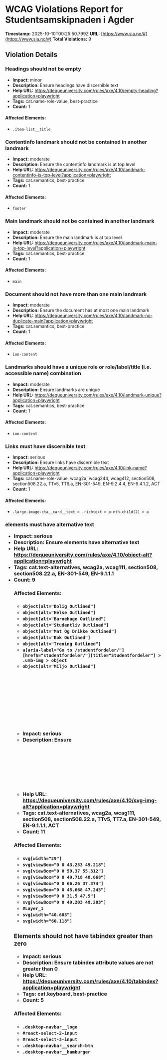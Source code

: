 # WCAG Violations Report for Studentsamskipnaden i Agder

**Timestamp:** 2025-10-10T00:25:50.799Z
**URL:** [https://www.sia.no/#](https://www.sia.no/#)
**Total Violations:** 9

## Violation Details

### Headings should not be empty

- **Impact:** minor
- **Description:** Ensure headings have discernible text
- **Help URL:** https://dequeuniversity.com/rules/axe/4.10/empty-heading?application=playwright
- **Tags:** cat.name-role-value, best-practice
- **Count:** 1

#### Affected Elements:

- `.item-list__title`

### Contentinfo landmark should not be contained in another landmark

- **Impact:** moderate
- **Description:** Ensure the contentinfo landmark is at top level
- **Help URL:** https://dequeuniversity.com/rules/axe/4.10/landmark-contentinfo-is-top-level?application=playwright
- **Tags:** cat.semantics, best-practice
- **Count:** 1

#### Affected Elements:

- `footer`

### Main landmark should not be contained in another landmark

- **Impact:** moderate
- **Description:** Ensure the main landmark is at top level
- **Help URL:** https://dequeuniversity.com/rules/axe/4.10/landmark-main-is-top-level?application=playwright
- **Tags:** cat.semantics, best-practice
- **Count:** 1

#### Affected Elements:

- `main`

### Document should not have more than one main landmark

- **Impact:** moderate
- **Description:** Ensure the document has at most one main landmark
- **Help URL:** https://dequeuniversity.com/rules/axe/4.10/landmark-no-duplicate-main?application=playwright
- **Tags:** cat.semantics, best-practice
- **Count:** 1

#### Affected Elements:

- `ion-content`

### Landmarks should have a unique role or role/label/title (i.e. accessible name) combination

- **Impact:** moderate
- **Description:** Ensure landmarks are unique
- **Help URL:** https://dequeuniversity.com/rules/axe/4.10/landmark-unique?application=playwright
- **Tags:** cat.semantics, best-practice
- **Count:** 1

#### Affected Elements:

- `ion-content`

### Links must have discernible text

- **Impact:** serious
- **Description:** Ensure links have discernible text
- **Help URL:** https://dequeuniversity.com/rules/axe/4.10/link-name?application=playwright
- **Tags:** cat.name-role-value, wcag2a, wcag244, wcag412, section508, section508.22.a, TTv5, TT6.a, EN-301-549, EN-9.2.4.4, EN-9.4.1.2, ACT
- **Count:** 1

#### Affected Elements:

- `.large-image-cta__card__text > .richtext > p:nth-child(2) > a`

### <object> elements must have alternative text

- **Impact:** serious
- **Description:** Ensure <object> elements have alternative text
- **Help URL:** https://dequeuniversity.com/rules/axe/4.10/object-alt?application=playwright
- **Tags:** cat.text-alternatives, wcag2a, wcag111, section508, section508.22.a, EN-301-549, EN-9.1.1.1
- **Count:** 9

#### Affected Elements:

- `object[alt="Bolig Outlined"]`
- `object[alt="Helse Outlined"]`
- `object[alt="Barnehage Outlined"]`
- `object[alt="Studentliv Outlined"]`
- `object[alt="Mat Og Drikke Outlined"]`
- `object[alt="Bok Outlined"]`
- `object[alt="Trening Outlined"]`
- `a[aria-label="Go to /studentfordeler/"][href$="studentfordeler/"][title="Studentfordeler"] > .umb-img > object`
- `object[alt="Miljo Outlined"]`

### <svg> elements with an img role must have an alternative text

- **Impact:** serious
- **Description:** Ensure <svg> elements with an img, graphics-document or graphics-symbol role have an accessible text
- **Help URL:** https://dequeuniversity.com/rules/axe/4.10/svg-img-alt?application=playwright
- **Tags:** cat.text-alternatives, wcag2a, wcag111, section508, section508.22.a, TTv5, TT7.a, EN-301-549, EN-9.1.1.1, ACT
- **Count:** 11

#### Affected Elements:

- `svg[width="29"]`
- `svg[viewBox="0 0 43.253 49.218"]`
- `svg[viewBox="0 0 59.37 55.312"]`
- `svg[viewBox="0 0 49.718 48.068"]`
- `svg[viewBox="0 0 66.26 37.374"]`
- `svg[viewBox="0 0 45.668 47.245"]`
- `svg[viewBox="0 0 31.5 47.5"]`
- `svg[viewBox="0 0 49.203 49.203"]`
- `#Layer_1`
- `svg[width="40.603"]`
- `svg[width="60.118"]`

### Elements should not have tabindex greater than zero

- **Impact:** serious
- **Description:** Ensure tabindex attribute values are not greater than 0
- **Help URL:** https://dequeuniversity.com/rules/axe/4.10/tabindex?application=playwright
- **Tags:** cat.keyboard, best-practice
- **Count:** 5

#### Affected Elements:

- `.desktop-navbar__logo`
- `#react-select-2-input`
- `#react-select-3-input`
- `.desktop-navbar__search-btn`
- `.desktop-navbar__hamburger`
